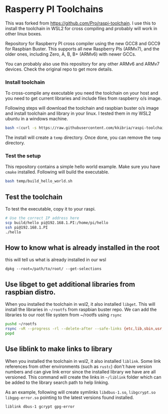 # Rasperry PI Toolchains

This was forked from <https://github.com/Pro/raspi-toolchain>. I use this to install the
toolchain in WSL2 for cross compiling and probably will work in other linux boxes.

Repository for Raspberry PI cross compiler using the new GCC8 and GCC9 for Raspbian Buster.
This supports all new Raspberry PIs (ARMv7), and the older ones, including Zero, A, B, B+ (ARMv6) with newer GCCs.

You can probably also use this repository for any other ARMv6 and ARMv7 devices. Check the original repo to get more details.

### Install toolchain
To cross-compile any executable you need the toolchain on your host and
you need to get current libraries and include files from raspberry o/s image.

Following steps will download the toolchain and raspbian buster o/s image and install toolchain and library in your linux. I tested them in my WSL2 ubuntu in a windows machine.

```bash
bash <(curl -s https://raw.githubusercontent.com/kkibria/raspi-toolchain/master/install.sh)
```

The install will create a `temp` directory. Once done, you can remove the ``temp`` directory.

### Test the setup
This repository contains a simple hello world example.
Make sure you have ``cmake`` installed. Following will build the executable.
```bash
bash temp/build_hello_world.sh
```
## Test the toolchain

To test the executable, copy it to your raspi.

```bash
# Use the correct IP address here
scp build/hello pi@192.168.1.PI:/home/pi/hello
ssh pi@192.168.1.PI
./hello
```

## How to know what is already installed in the root
this will tell us what is already installed in our wsl 
```
dpkg --root=/path/to/root/ --get-selections
```

## Use **libget** to get additional libraries from raspbian distro.
When you installed the toolchain in wsl2, it also installed ``libget``. 
This will install the libraries in ``~/rootfs`` from raspbian buster repo.
We can add the libraries to our root file system from ~/rootfs using `rsync`
```bash
pushd ~/rootfs
rsync -vR --progress -rl --delete-after --safe-links {etc,lib,sbin,usr,var} $HOME/rpi/rootfs
popd
```

## Use **liblink** to make links to library

When you installed the toolchain in wsl2, it also installed ``liblink``. Some link references
from other environments (such as `rustc`) don't have version numbers and
can give link error since the installed library we have
are all versioned. This command will create the links in ``~/liblink`` folder which
can be added to the library search path to help linking. 

As an example, following will create symlinks `libdbus-1.so`, `libgcrypt.so` `libgpg-error.so`
pointing to the latest versions found installed.

```bash
liblink dbus-1 gcrypt gpg-error
```
